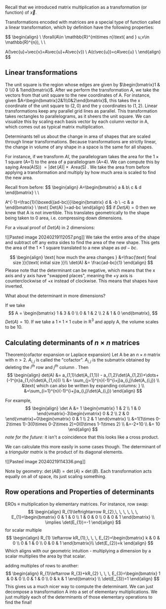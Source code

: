 Recall that we introduced matrix multiplication as a transformation (or function) of $\vec{x}$. 

Transformations encoded with matrices are a special type of function called a linear transformation, which by definition have the following properties:

$$
\begin{align} \\
\forall(A\in \mathbb{R}^{m\times  n}\text{ and  }
u,v\in \mathbb{R}^{n}), \\ \\


A(\vec{u}+\vec{v}=A\vec{u}+A\vec{v}) \\
A(c\vec{u})=cA\vec{u} \\
\end{align}
$$

## Linear transformations
The unit square is the region whose edges are given by $\begin{bmatrix}1 & 0 \\0 & 1\end{bmatrix}$. After we perform the transformation $A$, we take the vectors from that unit square to the new coordinates of A. For instance, given $A=\begin{bmatrix}2&1\\0&2\end{bmatrix}$, this takes the x coordinate of the unit square to $(2,0)$ and the y coordinates to $(1,2)$. Linear transformations keep any parallel grid lines as parallel. This transformation takes rectangles to parallelograms, as it sheers the  unit square. We can visualize this by scaling each basis vector by each column vector in A, which comes out as typical matrix multiplication. 

Determinants tell us about the change in area of shapes that are scaled through linear transformations. Because transformations are strictly linear, the change in volume of any shape in a space is the same for all shapes.

For instance, if we transform 
$AI$, the parallelogram takes the area for the $1\times 1$ square (A=1) to the area of a parallelogram (A=4). We can compute this by saying
$\text{ Area(A(S)) }=\left| \det(A) \right|\times \text{ Area(S) }$. We take the area from before applying a transformation and multiply by how much area is scaled to find the new area. 

Recall from before:
$$
\begin{align}
A=\begin{bmatrix}
a & b\\ c & d
\end{bmatrix} \\ \\

A^{-1}=\frac{1}{\boxed{(ad-bc)}}\begin{bmatrix}
d & -b \\ -c  &  a
\end{bmatrix} \\
\text{ Det(A) }=ad-bc
\end{align}
$$
if $Det(A) = 0$ then we knew that A is not invertible. This translates geometrically to the shape being taken to 0 area, i.e. compressing down dimensions. 

For a visual proof of $Det(A)$ in 2 dimensions: 

![[Pasted image 20240219112057.png]]
We take the entire area of the shape and subtract off any extra sides to find the area of the new shape. This gets the area of the $1\times 1$ square translated to a new shape as $ad-bc$. 

$$
\begin{align}
\text{ how much the area changes } &=\frac{\text{ final size }}{\text{ initial size }}\\
 \det(A) &= \frac{ad-bc}{1} 
\end{align}
$$
Please note that the determinant can be negative, which means that the x axis and y axis have "swapped places", meaning the +y axis is counterclockwise of +x instead of clockwise. This means that shapes have inverted.

What about the determinant in more dimensions?

If we take 
$$
A = \begin{bmatrix}
1 & 3 & 0 \\
0 & 1 & 2 \\
2 & 1 & 0
\end{bmatrix},
$$
$Det(A) = 10$. If we take a $1\times 1\times 1$ cube in $\mathbb{R}^{3}$ and apply A, the volume scales to be $10$. 

## Calculating determinants of $n\times n$ matrices

Theorem(cofactor expansion or Laplace expansion)
Let A be an $n\times n$ matrix with $n>2$.
$A_{i,j}$ is called the "cofactor". $A_{i,j}$ is the submatrix obtained by deleting the $i^{th}\text{ row and } j^{th}\text{ column }$.
Then 
$$
\begin{align}
det(A) &= a_{1,1}\det(A_{1,1}) - a_{1,2}\det(A_{1,2})+\dots+(-1^{n}a_{1,n}\det(A_{1,n})) \\
&= \sum_{j=1}^{n}(-1)^{i+j}a_{i,j}\det(A_{i,j}) \\
&\text{ which can also be written by expanding columns: } \\
&=\sum_{i=1}^{n}(-1)^{i+j}a_{i,j}\det(A_{i,j})
\end{align}
$$

For example,
$$
\begin{align}
\det A &= 1 \begin{vmatrix}
1 & 2 \\
1 & 0
\end{vmatrix}-3\begin{vmatrix}
0 & 2 \\
2 & 0
\end{vmatrix}+0\begin{vmatrix}
0 & 1 \\
2 & 1
\end{vmatrix} \\
&=1(1\times  0-2\times  1)-3(0\times  0-2\times  2)+0(0\times  1-1\times  2) \\
&=-2+10 \\
&= 10
\end{align}
$$
*note for the future:* it isn't a coincidence that this looks like a cross product.

We can calculate this more easily in some cases though.
The determinant of a *triangular matrix* is the product of its diagonal elements. 

![[Pasted image 20240219114336.png]]

Note by geometry:
$\det(AB)=\det(A) \times \det(B)$. Each transformation acts equally on all of space, its just scaling something. 

## Row operations and Properties of determinants

EROs $\equiv$ multiplication by elementary matrices.
For instance, row swap:
$$
\begin{align}
R_{1}\leftrightarrow R_{2},\, \, \, \, \, \, 
E_{1}=\begin{bmatrix}
0 & 1 & 0 \\
1 & 0 & 0 \\
0 & 0 & 1
\end{bmatrix} \\
\implies \det(E_{1})=-1
\end{align}
$$
for scalar multiple
$$
\begin{align}
R_{1} \leftarrow kR_{1},\, \, \, E_{2}=\begin{bmatrix}
k & 0 & 0 \\
0 & 1 & 0 \\
0 & 0 & 1
\end{bmatrix}\\
\det(E_{2})=k
\end{align}
$$
Which aligns with our geometric intuition - multiplying a dimension by a scalar multiplies the area by that scalar.

adding multiples of rows to another:
$$
\begin{align}
R_{1}\leftarrow R_{3}+kR_{2} \, \, \, E_{3}=\begin{bmatrix}
1 & 0 & 0 \\
0 & 1 & 0 \\
0 & k & 1
\end{bmatrix} \\
\det(E_{3})=1
\end{align}
$$
This gives us a much nicer way to compute the determinant. We can just decompose a transformation A into a set of elementary multiplications. We just multiply each of the determinants of those elementary operations to find the final!  



